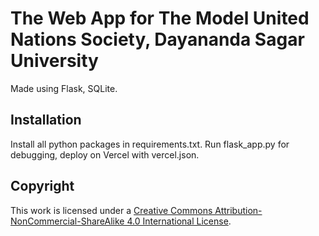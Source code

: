 # The Web App for The Model United Nations Society, Dayananda Sagar University
Made using Flask, SQLite.

## Installation
Install all python packages in requirements.txt.
Run flask_app.py for debugging, deploy on Vercel with vercel.json.

## Copyright

This work is licensed under a
[Creative Commons Attribution-NonCommercial-ShareAlike 4.0 International License][cc-by-nc-sa].

[cc-by-nc-sa]: http://creativecommons.org/licenses/by-nc-sa/4.0/
